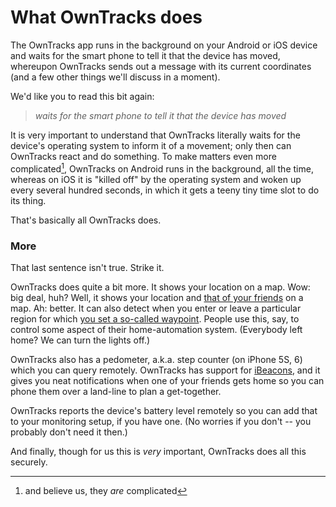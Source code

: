 # What OwnTracks does

The OwnTracks app runs in the background on your Android or iOS device and waits for the smart phone to tell it that the device has moved, whereupon OwnTracks sends out a message with its current coordinates (and a few other things we'll discuss in a moment).

We'd like you to read this bit again:

> _waits for the smart phone to tell it that the device has moved_

It is very important to understand that OwnTracks literally waits for the device's operating system to inform it of a movement; only then can OwnTracks react and do something. To make matters even more complicated[^1], OwnTracks on Android runs in the background, all the time, whereas on iOS it is "killed off" by the operating system and woken up every several hundred seconds, in which it gets a teeny tiny time slot to do its thing.

That's basically all OwnTracks does.

### More

That last sentence isn't true. Strike it.

OwnTracks does quite a bit more. It shows your location on a map. Wow: big deal, huh? Well, it shows your location and [that of your friends](friends.md) on a map. Ah: better. It can also detect when you enter or leave a particular region for which [you set a so-called waypoint](waypoints.md). People use this, say, to control some aspect of their home-automation system. (Everybody left home? We can turn the lights off.)

OwnTracks also has a pedometer, a.k.a. step counter (on iPhone 5S, 6) which you can query remotely. OwnTracks has support for [iBeacons](beacons.md), and it gives you neat notifications when one of your friends gets home so you can phone them over a land-line to plan a get-together.

OwnTracks reports the device's battery level remotely so you can add that to your monitoring setup, if you have one. (No worries if you don't -- you probably don't need it then.)

And finally, though for us this is *very* important, OwnTracks does all this securely.

[^1]: and believe us, they *are* complicated
